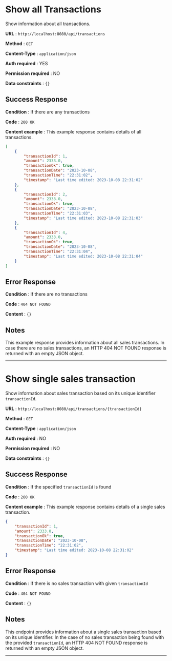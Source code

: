 # Show all Transactions

Show information about all transactions.

**URL** : `http://localhost:8080/api/transactions`

**Method** : `GET`

**Content-Type** : `application/json`

**Auth required** : YES

**Permission required** : NO

**Data constraints** : `{}`

## Success Response

**Condition** : If there are any transactions

**Code** : `200 OK`

**Content example** : This example response contains details of all transactions.

```json
[
    {
        "transactionId": 1,
        "amount": 2333.0,
        "transactionOk": true,
        "transactionDate": "2023-10-08",
        "transactionTime": "22:31:02",
        "timestamp": "Last time edited: 2023-10-08 22:31:02"
    },
    {
        "transactionId": 2,
        "amount": 2333.0,
        "transactionOk": true,
        "transactionDate": "2023-10-08",
        "transactionTime": "22:31:03",
        "timestamp": "Last time edited: 2023-10-08 22:31:03"
    },
    {
        "transactionId": 4,
        "amount": 2333.0,
        "transactionOk": true,
        "transactionDate": "2023-10-08",
        "transactionTime": "22:31:04",
        "timestamp": "Last time edited: 2023-10-08 22:31:04"
    }
]
```

## Error Response

**Condition** : If there are no transactions

**Code** : `404 NOT FOUND`

**Content** : `{}`

## Notes

This example response provides information about all sales transactions. 
In case there are no sales transactions, an HTTP 404 NOT FOUND response is returned with an empty JSON object.
___


# Show single sales transaction

Show information about sales transaction based on its unique identifier `transactionId`.

**URL** : `http://localhost:8080/api/transactions/{transactionId}`

**Method** : `GET`

**Content-Type** : `application/json`

**Auth required** : NO

**Permission required** : NO

**Data constraints** : `{}`

## Success Response

**Condition** : If the specified `transactionId` is found

**Code** : `200 OK`

**Content example** : This example response contains details of a single sales transaction.

```json
{
    "transactionId": 1,
    "amount": 2333.0,
    "transactionOk": true,
    "transactionDate": "2023-10-08",
    "transactionTime": "22:31:02",
    "timestamp": "Last time edited: 2023-10-08 22:31:02"
}
```

## Error Response

**Condition** : If there is no sales transaction with given `transactionId`

**Code** : `404 NOT FOUND`

**Content** : `{}`

## Notes

This endpoint provides information about a single sales transaction based on its unique identifier.
In the case of no sales transaction being found with the provided `transactionId`, 
an HTTP 404 NOT FOUND response is returned with an empty JSON object.
___

